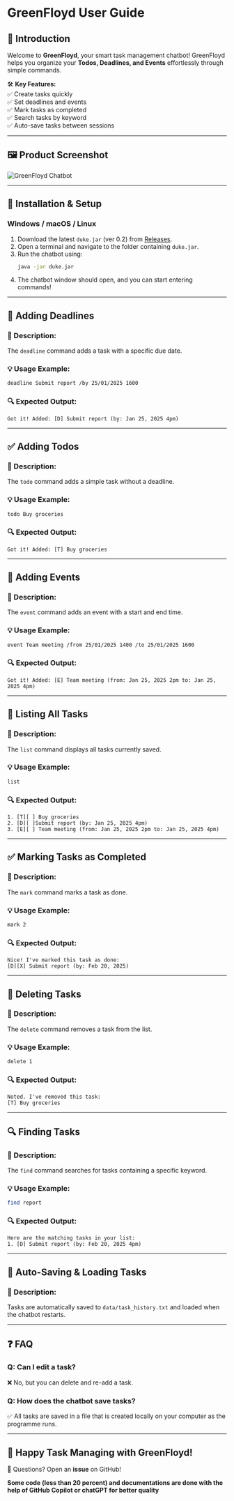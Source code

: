 # **GreenFloyd User Guide**

## **📌 Introduction**
Welcome to **GreenFloyd**, your smart task management chatbot!
GreenFloyd helps you organize your **Todos, Deadlines, and Events** effortlessly through simple commands.

🛠 **Key Features:**  
✅ Create tasks quickly  
✅ Set deadlines and events  
✅ Mark tasks as completed  
✅ Search tasks by keyword  
✅ Auto-save tasks between sessions

---

## **🖼 Product Screenshot**
![GreenFloyd Chatbot](Ui.png)

---

## **🚀 Installation & Setup**
### **Windows / macOS / Linux**
1. Download the latest `duke.jar` (ver 0.2) from [Releases](https://github.com/Noob-No-1/ip/releases/tag/New-Release).
2. Open a terminal and navigate to the folder containing `duke.jar`.
3. Run the chatbot using:
   ```sh
   java -jar duke.jar
   ```
4. The chatbot window should open, and you can start entering commands!

---

## **📅 Adding Deadlines**
### **📝 Description:**
The `deadline` command adds a task with a specific due date.

### **💡 Usage Example:**
```sh
deadline Submit report /by 25/01/2025 1600
```

### **🔍 Expected Output:**
```
Got it! Added: [D] Submit report (by: Jan 25, 2025 4pm)
```

---

## **✅ Adding Todos**
### **📝 Description:**
The `todo` command adds a simple task without a deadline.

### **💡 Usage Example:**
```sh
todo Buy groceries
```

### **🔍 Expected Output:**
```
Got it! Added: [T] Buy groceries
```

---

## **📆 Adding Events**
### **📝 Description:**
The `event` command adds an event with a start and end time.

### **💡 Usage Example:**
```sh
event Team meeting /from 25/01/2025 1400 /to 25/01/2025 1600
```

### **🔍 Expected Output:**
```
Got it! Added: [E] Team meeting (from: Jan 25, 2025 2pm to: Jan 25, 2025 4pm)
```

---

## **📜 Listing All Tasks**
### **📝 Description:**
The `list` command displays all tasks currently saved.

### **💡 Usage Example:**
```sh
list
```

### **🔍 Expected Output:**
```
1. [T][ ] Buy groceries
2. [D][ ]Submit report (by: Jan 25, 2025 4pm)
3. [E][ ] Team meeting (from: Jan 25, 2025 2pm to: Jan 25, 2025 4pm)
```

---

## **✅ Marking Tasks as Completed**
### **📝 Description:**
The `mark` command marks a task as done.

### **💡 Usage Example:**
```sh
mark 2
```

### **🔍 Expected Output:**
```
Nice! I've marked this task as done:
[D][X] Submit report (by: Feb 20, 2025)
```

---

## **🚫 Deleting Tasks**
### **📝 Description:**
The `delete` command removes a task from the list.

### **💡 Usage Example:**
```sh
delete 1
```

### **🔍 Expected Output:**
```
Noted. I've removed this task:
[T] Buy groceries
```

---

## **🔍 Finding Tasks**
### **📝 Description:**
The `find` command searches for tasks containing a specific keyword.

### **💡 Usage Example:**
```sh
find report
```

### **🔍 Expected Output:**
```
Here are the matching tasks in your list:
1. [D] Submit report (by: Feb 20, 2025 4pm)
```

---

## **💾 Auto-Saving & Loading Tasks**
### **📝 Description:**
Tasks are automatically saved to `data/task_history.txt` and loaded when the chatbot restarts.

---

## **❓ FAQ**
### **Q: Can I edit a task?**
❌ No, but you can delete and re-add a task.

### **Q: How does the chatbot save tasks?**
✅ All tasks are saved in a file that is created locally on your computer as the programme runs.

---

## **🎉 Happy Task Managing with GreenFloyd!**
💬 Questions? Open an **issue** on GitHub!

**Some code (less than 20 percent) and documentations are done with the help of GitHub Copilot or chatGPT for better quality**

